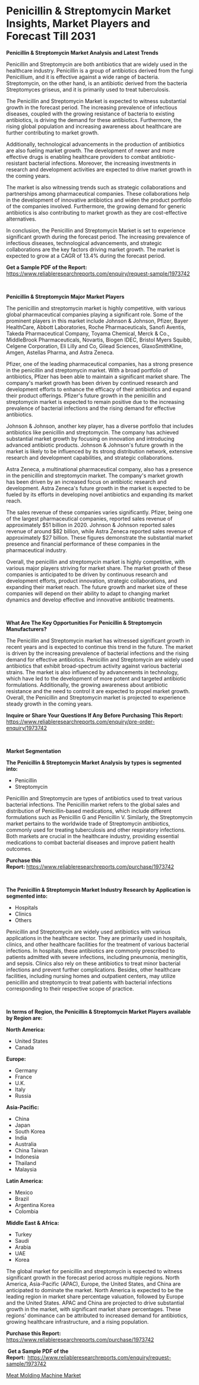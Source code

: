 <p><h1>Penicillin & Streptomycin Market Insights, Market Players and Forecast Till 2031</h1></p><p><strong>Penicillin & Streptomycin Market Analysis and Latest Trends</strong></p>
<p><p>Penicillin and Streptomycin are both antibiotics that are widely used in the healthcare industry. Penicillin is a group of antibiotics derived from the fungi Penicillium, and it is effective against a wide range of bacteria. Streptomycin, on the other hand, is an antibiotic derived from the bacteria Streptomyces griseus, and it is primarily used to treat tuberculosis.</p><p>The Penicillin and Streptomycin Market is expected to witness substantial growth in the forecast period. The increasing prevalence of infectious diseases, coupled with the growing resistance of bacteria to existing antibiotics, is driving the demand for these antibiotics. Furthermore, the rising global population and increasing awareness about healthcare are further contributing to market growth.</p><p>Additionally, technological advancements in the production of antibiotics are also fueling market growth. The development of newer and more effective drugs is enabling healthcare providers to combat antibiotic-resistant bacterial infections. Moreover, the increasing investments in research and development activities are expected to drive market growth in the coming years.</p><p>The market is also witnessing trends such as strategic collaborations and partnerships among pharmaceutical companies. These collaborations help in the development of innovative antibiotics and widen the product portfolio of the companies involved. Furthermore, the growing demand for generic antibiotics is also contributing to market growth as they are cost-effective alternatives.</p><p>In conclusion, the Penicillin and Streptomycin Market is set to experience significant growth during the forecast period. The increasing prevalence of infectious diseases, technological advancements, and strategic collaborations are the key factors driving market growth. The market is expected to grow at a CAGR of 13.4% during the forecast period.</p></p>
<p><strong>Get a Sample PDF of the Report:&nbsp;</strong> <a href="https://www.reliableresearchreports.com/enquiry/request-sample/1973742">https://www.reliableresearchreports.com/enquiry/request-sample/1973742</a></p>
<p>&nbsp;</p>
<p><strong>Penicillin & Streptomycin Major Market Players</strong></p>
<p><p>The penicillin and streptomycin market is highly competitive, with various global pharmaceutical companies playing a significant role. Some of the prominent players in this market include Johnson & Johnson, Pfizer, Bayer HealthCare, Abbott Laboratories, Roche Pharmaceuticals, Sanofi Aventis, Takeda Pharmaceutical Company, Toyama Chemical, Merck & Co., MiddleBrook Pharmaceuticals, Novartis, Biogen IDEC, Bristol Myers Squibb, Celgene Corporation, Eli Lilly and Co, Gilead Sciences, GlaxoSmithKline, Amgen, Astellas Pharma, and Astra Zeneca.</p><p>Pfizer, one of the leading pharmaceutical companies, has a strong presence in the penicillin and streptomycin market. With a broad portfolio of antibiotics, Pfizer has been able to maintain a significant market share. The company's market growth has been driven by continued research and development efforts to enhance the efficacy of their antibiotics and expand their product offerings. Pfizer's future growth in the penicillin and streptomycin market is expected to remain positive due to the increasing prevalence of bacterial infections and the rising demand for effective antibiotics.</p><p>Johnson & Johnson, another key player, has a diverse portfolio that includes antibiotics like penicillin and streptomycin. The company has achieved substantial market growth by focusing on innovation and introducing advanced antibiotic products. Johnson & Johnson's future growth in the market is likely to be influenced by its strong distribution network, extensive research and development capabilities, and strategic collaborations.</p><p>Astra Zeneca, a multinational pharmaceutical company, also has a presence in the penicillin and streptomycin market. The company's market growth has been driven by an increased focus on antibiotic research and development. Astra Zeneca's future growth in the market is expected to be fueled by its efforts in developing novel antibiotics and expanding its market reach.</p><p>The sales revenue of these companies varies significantly. Pfizer, being one of the largest pharmaceutical companies, reported sales revenue of approximately $51 billion in 2020. Johnson & Johnson reported sales revenue of around $82 billion, while Astra Zeneca reported sales revenue of approximately $27 billion. These figures demonstrate the substantial market presence and financial performance of these companies in the pharmaceutical industry.</p><p>Overall, the penicillin and streptomycin market is highly competitive, with various major players striving for market share. The market growth of these companies is anticipated to be driven by continuous research and development efforts, product innovation, strategic collaborations, and expanding their market reach. The future growth and market size of these companies will depend on their ability to adapt to changing market dynamics and develop effective and innovative antibiotic treatments.</p></p>
<p>&nbsp;</p>
<p><strong>What Are The Key Opportunities For Penicillin & Streptomycin Manufacturers?</strong></p>
<p><p>The Penicillin and Streptomycin market has witnessed significant growth in recent years and is expected to continue this trend in the future. The market is driven by the increasing prevalence of bacterial infections and the rising demand for effective antibiotics. Penicillin and Streptomycin are widely used antibiotics that exhibit broad-spectrum activity against various bacterial strains. The market is also influenced by advancements in technology, which have led to the development of more potent and targeted antibiotic formulations. Additionally, the growing awareness about antibiotic resistance and the need to control it are expected to propel market growth. Overall, the Penicillin and Streptomycin market is projected to experience steady growth in the coming years.</p></p>
<p><strong>Inquire or Share Your Questions If Any Before Purchasing This Report:</strong> <a href="https://www.reliableresearchreports.com/enquiry/pre-order-enquiry/1973742">https://www.reliableresearchreports.com/enquiry/pre-order-enquiry/1973742</a></p>
<p>&nbsp;</p>
<p><strong>Market Segmentation</strong></p>
<p><strong>The Penicillin & Streptomycin Market Analysis by types is segmented into:</strong></p>
<p><ul><li>Penicillin</li><li>Streptomycin</li></ul></p>
<p><p>Penicillin and Streptomycin are types of antibiotics used to treat various bacterial infections. The Penicillin market refers to the global sales and distribution of Penicillin-based medications, which include different formulations such as Penicillin G and Penicillin V. Similarly, the Streptomycin market pertains to the worldwide trade of Streptomycin antibiotics, commonly used for treating tuberculosis and other respiratory infections. Both markets are crucial in the healthcare industry, providing essential medications to combat bacterial diseases and improve patient health outcomes.</p></p>
<p><strong>Purchase this Report:&nbsp;</strong><a href="https://www.reliableresearchreports.com/purchase/1973742">https://www.reliableresearchreports.com/purchase/1973742</a></p>
<p>&nbsp;</p>
<p><strong>The Penicillin & Streptomycin Market Industry Research by Application is segmented into:</strong></p>
<p><ul><li>Hospitals</li><li>Clinics</li><li>Others</li></ul></p>
<p><p>Penicillin and Streptomycin are widely used antibiotics with various applications in the healthcare sector. They are primarily used in hospitals, clinics, and other healthcare facilities for the treatment of various bacterial infections. In hospitals, these antibiotics are commonly prescribed to patients admitted with severe infections, including pneumonia, meningitis, and sepsis. Clinics also rely on these antibiotics to treat minor bacterial infections and prevent further complications. Besides, other healthcare facilities, including nursing homes and outpatient centers, may utilize penicillin and streptomycin to treat patients with bacterial infections corresponding to their respective scope of practice.</p></p>
<p>&nbsp;</p>
<p><strong>In terms of Region, the Penicillin & Streptomycin Market Players available by Region are:</strong></p>
<p>
    <p> <strong> North America: </strong>
        <ul>
            <li>United States</li>
            <li>Canada</li>
        </ul>
        </p> 
    <p> <strong> Europe: </strong>
        <ul>
            <li>Germany</li>
            <li>France</li>
            <li>U.K.</li>
            <li>Italy</li>
            <li>Russia</li>
        </ul>
        </p> 
    <p> <strong> Asia-Pacific: </strong>
        <ul>
            <li>China</li>
            <li>Japan</li>
            <li>South Korea</li>
            <li>India</li>
            <li>Australia</li>
            <li>China Taiwan</li>
            <li>Indonesia</li>
            <li>Thailand</li>
            <li>Malaysia</li>
        </ul>
        </p> 
    <p> <strong> Latin America: </strong>
        <ul>
            <li>Mexico</li>
            <li>Brazil</li>
            <li>Argentina Korea</li>
            <li>Colombia</li>
        </ul>
        </p> 
    <p> <strong> Middle East & Africa: </strong>
        <ul>
            <li>Turkey</li>
            <li>Saudi</li>
            <li>Arabia</li>
            <li>UAE</li>
            <li>Korea</li>
        </ul>
    </p>
    </p>
<p><p>The global market for penicillin and streptomycin is expected to witness significant growth in the forecast period across multiple regions. North America, Asia-Pacific (APAC), Europe, the United States, and China are anticipated to dominate the market. North America is expected to be the leading region in market share percentage valuation, followed by Europe and the United States. APAC and China are projected to drive substantial growth in the market, with significant market share percentages. These regions' dominance can be attributed to increased demand for antibiotics, growing healthcare infrastructure, and a rising population.</p></p>
<p><strong>Purchase this Report: </strong><a href="https://www.reliableresearchreports.com/purchase/1973742">https://www.reliableresearchreports.com/purchase/1973742</a></p>
<p>&nbsp;<strong>Get a Sample PDF of the Report:&nbsp;&nbsp;</strong><a href="https://www.reliableresearchreports.com/enquiry/request-sample/1973742">https://www.reliableresearchreports.com/enquiry/request-sample/1973742</a></p>
<p><strong></strong></p>
<p><p><a href="https://medium.com/@stephenarmstrong52/meat-molding-machine-market-size-market-outlook-and-market-forecast-2024-to-2031-c305651c122d">Meat Molding Machine Market</a></p></p>